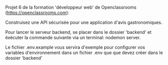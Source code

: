 Projet 6 de la formation 'développeur web' de Openclassrooms (https://openclassrooms.com):

Construisez une API sécurisée pour une application d'avis gastronomiques.

Pour lancer le serveur backend, se placer dans le dossier 'backend' et éxécuter la commande suivante via un terminal: nodemon server.

Le fichier .env.example vous servira d'exemple pour configurer vos variables d'environnement dans un fichier .env que que devez créer dans le dossier 'backend'
